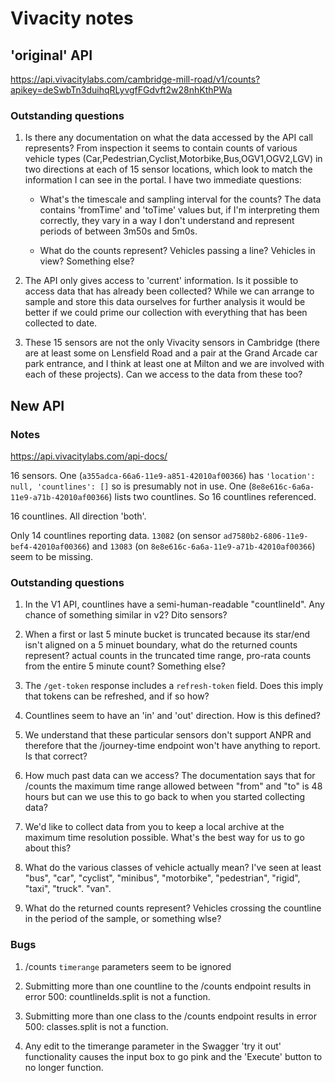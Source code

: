 Vivacity notes
==============

'original' API
--------------

https://api.vivacitylabs.com/cambridge-mill-road/v1/counts?apikey=deSwbTn3duihqRLyvgfFGdvft2w28nhKthPWa

### Outstanding questions

1) Is there any documentation on what the data accessed by the API call
represents? From inspection it seems to contain counts of various
vehicle types (Car,Pedestrian,Cyclist,Motorbike,Bus,OGV1,OGV2,LGV) in
two directions at each of 15 sensor locations, which look to match the
information I can see in the portal. I have two immediate questions:

    * What's the timescale and sampling interval for the counts? The data
contains 'fromTime' and 'toTime' values but, if I'm interpreting them
correctly, they vary in a way I don't understand and represent periods
of between 3m50s and 5m0s.

    * What do the counts represent? Vehicles passing a line? Vehicles in
view? Something else?

2) The API only gives access to 'current' information. Is it possible to
access data that has already been collected? While we can arrange to
sample and store this data ourselves for further analysis it would be
better if we could prime our collection with everything that has been
collected to date.

4) These 15 sensors are not the only Vivacity sensors in Cambridge
(there are at least some on Lensfield Road and a pair at the Grand
Arcade car park entrance, and I think at least one at Milton and we are
involved with each of these projects). Can we access to the data from
these too?


New API
-------

### Notes

https://api.vivacitylabs.com/api-docs/

16 sensors. One (`a355adca-66a6-11e9-a851-42010af00366`) has `'location':
null, 'countlines': []` so is presumably not in use. One
(`8e8e616c-6a6a-11e9-a71b-42010af00366`) lists two countlines. So 16
countlines referenced.

16 countlines. All direction 'both'.

Only 14 countlines reporting data. `13082` (on sensor
`ad7580b2-6806-11e9-bef4-42010af00366`) and `13083` (on
`8e8e616c-6a6a-11e9-a71b-42010af00366`) seem to be missing.

### Outstanding questions

1) In the V1 API, countlines have a semi-human-readable "countlineId".
Any chance of something similar in v2? Dito sensors?

2) When a first or last 5 minute bucket is truncated because its star/end
isn't aligned on a 5 minuet boundary, what do the returned counts represent?
actual counts in the truncated time range, pro-rata counts from the entire
5 minute count? Something else?

3) The `/get-token` response includes a `refresh-token` field. Does this imply that
tokens can be refreshed, and if so how?

4) Countlines seem to have an 'in' and 'out' direction. How is this defined?

5) We understand that these particular sensors don't support ANPR and therefore that the
/journey-time endpoint won't have anything to report. Is that correct?

6) How much past data can we access? The documentation says that for /counts
the maximum time range allowed between "from" and "to" is 48 hours but can we
use this to go back to when you started collecting data?

7) We'd like to collect data from you to keep a local archive at the
maximum time resolution possible. What's the best way for us to go about this?

8) What do the various classes of vehicle actually mean? I've seen at least "bus",
"car", "cyclist", "minibus", "motorbike", "pedestrian", "rigid", "taxi", "truck".
"van".

9) What do the returned counts represent? Vehicles crossing the countline
in the period of the sample, or something wlse?

### Bugs

1) /counts `timerange` parameters seem to be ignored

2) Submitting more than one countline to the /counts endpoint results in error
500: countlineIds.split is not a function.

3) Submitting more than one class to the /counts endpoint results in error
500: classes.split is not a function.

4) Any edit to the timerange parameter in the Swagger 'try it out' functionality
causes the input box to go pink and the 'Execute' button to no longer function.

